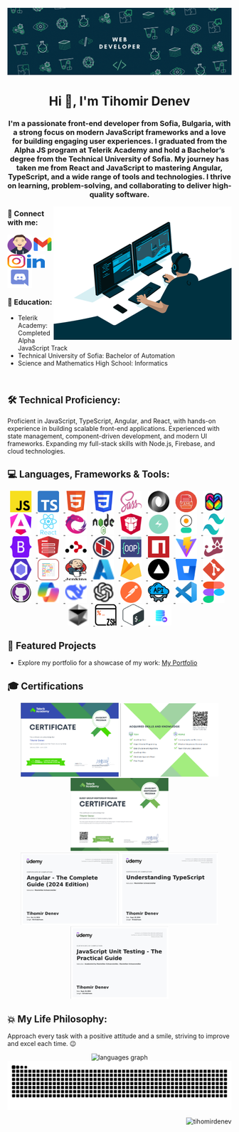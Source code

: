 ![MasterHead](assets/gifs/web-developer.gif)

<h1 align="center">Hi 👋, I'm Tihomir Denev</h1>

<h3 align="center">
  I'm a passionate front-end developer from Sofia, Bulgaria, with a strong focus on modern JavaScript frameworks and a love for building engaging user experiences. I graduated from the Alpha JS program at Telerik Academy and hold a Bachelor’s degree from the Technical University of Sofia. My journey has taken me from React and JavaScript to mastering Angular, TypeScript, and a wide range of tools and technologies. I thrive on learning, problem-solving, and collaborating to deliver high-quality software.
</h3>

<img align="right" alt="Coding" width="400" src="assets/gifs/web-developer2.gif"/>

<h3 align="left" >🤝 Connect with me:</h3>
<p align="left">
<a href="https://my-portfolio-tihomirdenevs-projects.vercel.app/" target="blank"><img align="center" src="https://raw.githubusercontent.com/TihomirDenev/My-PortFolio/ab1ff2b45aee8a1228191cd9be1bcac4ede2b4ff/src/assets/avatar.svg" alt="Portfolio" height="45" width="55" /></a>
<a href="mailto:tihomir.denev22@gmail.com" target="_blank"><img align="center" src="assets/logos/gmail.svg" alt="Gmail" height="30" width="40" /></a>
<a href="https://instagram.com/tixomird" target="blank"><img align="center" src="assets/logos/instagram.svg" alt="tixomird" height="30" width="40" /></a>
<a href="https://linkedin.com/in/tihomir-denev-97a388306" target="blank"><img align="center" src="assets/logos/linked-in.svg" alt="tihomir-denev" height="30" width="40"/></a>
<a href="https://discord.gg/s7raZhHr" target="blank"><img align="center" src="assets/logos/discord.svg" alt="Discord" height="45" width="55" /></a>
</p>

<h3 align="left">🌱 Education:</h3>

- Telerik Academy: Completed Alpha JavaScript Track
- Technical University of Sofia: Bachelor of Automation
- Science and Mathematics High School: Informatics

<br>

<h2 align="left">🛠️ Technical Proficiency:</h2>
Proficient in JavaScript, TypeScript, Angular, and React, with hands-on experience in building scalable front-end applications. Experienced with state management, component-driven development, and modern UI frameworks. Expanding my full-stack skills with Node.js, Firebase, and cloud technologies.

<h2 align="left">💻 Languages, Frameworks & Tools:</h2>

<div align="center">
<a href="https://developer.mozilla.org/en-US/docs/Web/JavaScript" target="_blank" rel="noreferrer"> <img src="assets/logos/javascript.svg" title="JavaScript" alt="JavaScript" width="48" height="48"/></a><img width="10" /><a href="https://www.typescriptlang.org/" target="_blank" rel="noreferrer"> <img src="assets/logos/typescript.svg" title="TypeScript" alt="TypeScript" width="48" height="48"/></a><img width="10" /><a href="https://developer.mozilla.org/en-US/docs/Web/HTML" target="_blank" rel="noreferrer"> <img src="assets/logos/html.svg" title="HTML5" alt="HTML5" width="48" height="48"/></a><img width="10" /><a href="https://developer.mozilla.org/en-US/docs/Web/CSS" target="_blank" rel="noreferrer"> <img src="assets/logos/css.svg" title="CSS3" alt="CSS3" width="48" height="48"/></a><img width="10" /><a href="https://sass-lang.com/" target="_blank" rel="noreferrer"> <img src="assets/logos/sass.svg" title="SASS" alt="SASS" width="48" height="48"/></a><img width="10" /><a href="https://www.json.org/json-en.html" target="_blank" rel="noreferrer"> <img src="assets/logos/json.svg" title="JSON" alt="JSON" width="48" height="48"/></a><img width="10" /><a href="https://yaml.org/" target="_blank" rel="noreferrer"> <img src="assets/logos/yaml.svg" title="YAML" alt="YAML" width="48" height="48"/></a><img width="10" /><a href="https://www.markdownguide.org/" target="_blank" rel="noreferrer"> <img src="assets/logos/markdown.svg" title="Markdown" alt="Markdown" width="48" height="48"/></a><img width="10" /><a href="https://angular.io/" target="_blank" rel="noreferrer"> <img src="assets/logos/angular.svg" title="Angular" alt="Angular" width="48" height="48"/></a><img width="10" /><a href="https://reactjs.org/" target="_blank" rel="noreferrer"> <img src="assets/logos/react.svg" title="React" alt="React" width="48" height="48"/></a><img width="10" /><a href="https://rxjs.dev/" target="_blank" rel="noreferrer"> <img src="assets/logos/rxjs.svg" title="RxJS" alt="RxJS" width="48" height="48"/></a><img width="10" /><a href="https://nodejs.org/" target="_blank" rel="noreferrer"> <img src="assets/logos/nodejs.svg" title="NodeJS" alt="NodeJS" width="48" height="48"/></a><img width="10" /><a href="https://primeng.org/" target="_blank" rel="noreferrer"> <img src="assets/logos/primeng.svg" title="PrimeNG" alt="PrimeNG" width="48" height="48"/></a><img width="10" /><a href="https://chakra-ui.com/" target="_blank" rel="noreferrer"> <img src="assets/logos/chakra-ui.svg" title="Chakra UI" alt="Chakra UI" width="48" height="48"/></a><img width="10" /><a href="https://daisyui.com/" target="_blank" rel="noreferrer"> <img src="assets/logos/daisyUi.svg" title="DaisyUI" alt="DaisyUI" width="48" height="48"/></a><img width="10" /><a href="https://tailwindcss.com/" target="_blank" rel="noreferrer"> <img src="assets/logos/tailwindcss.svg" title="Tailwind CSS" alt="Tailwind CSS" width="48" height="48"/></a><img width="10" /><a href="https://getbootstrap.com/" target="_blank" rel="noreferrer"> <img src="assets/logos/bootstrap.svg" title="Bootstrap" alt="Bootstrap" width="48" height="48"/></a><img width="10" /><a href="#" target="_blank" rel="noreferrer"> <img src="assets/logos/reactive-forms.svg" title="Reactive Forms" alt="Reactive Forms" width="48" height="48"/></a><img width="10" /><a href="https://reactrouter.com/" target="_blank" rel="noreferrer"> <img src="assets/logos/react-router.svg" title="React Router" alt="React Router" width="48" height="48"/></a><img width="10" /><a href="https://ngx-translate.com/" target="_blank" rel="noreferrer"> <img src="assets/logos/ngx-translate.svg" title="Ngx-Translate" alt="Ngx-Translate" width="48" height="48"/></a><img width="10" /><a href="#" target="_blank" rel="noreferrer"> <img src="assets/logos/oop.svg" title="OOP" alt="OOP" width="48" height="48"/></a><img width="10" /><a href="https://www.npmjs.com/" target="_blank" rel="noreferrer"> <img src="assets/logos/npm.svg" title="npm" alt="npm" width="48" height="48"/></a><img width="10" /><a href="https://vitejs.dev/" target="_blank" rel="noreferrer"> <img src="assets/logos/vite.svg" title="Vite" alt="Vite" width="48" height="48"/></a><img width="10" /><a href="https://jestjs.io/" target="_blank" rel="noreferrer"> <img src="assets/logos/jest.svg" title="Jest" alt="Jest" width="48" height="48"/></a><img width="10" /><a href="https://eslint.org/" target="_blank" rel="noreferrer"> <img src="assets/logos/eslint.svg" title="ESLint" alt="ESLint" width="48" height="48"/></a><img width="10" /><a href="https://prettier.io/" target="_blank" rel="noreferrer"> <img src="assets/logos/prettier.svg" title="Prettier" alt="Prettier" width="48" height="48"/></a><img width="10" /><a href="https://www.jenkins.io/" target="_blank" rel="noreferrer"> <img src="assets/logos/jenkins.svg" title="Jenkins" alt="Jenkins" width="48" height="48"/></a><img width="10" /><a href="https://azure.microsoft.com/" target="_blank" rel="noreferrer"> <img src="assets/logos/azure.svg" title="Azure" alt="Azure" width="48" height="48"/></a><img width="10" /><a href="https://firebase.google.com/" target="_blank" rel="noreferrer"> <img src="assets/logos/firebase.svg" title="Firebase" alt="Firebase" width="48" height="48"/></a><img width="10" /><a href="https://vercel.com/" target="_blank" rel="noreferrer"> <img src="assets/logos/vercel.svg" title="Vercel" alt="Vercel" width="48" height="48"/></a><img width="10" /><a href="https://bitbucket.org/product/" target="_blank" rel="noreferrer"> <img src="assets/logos/bitbucket.svg" title="Bitbucket" alt="Bitbucket" width="48" height="48"/></a><img width="10" /><a href="https://git-scm.com/" target="_blank" rel="noreferrer"> <img src="assets/logos/git.svg" title="Git" alt="Git" width="48" height="48"/></a><img width="10" /><a href="https://github.com/" target="_blank" rel="noreferrer"> <img src="assets/logos/github.svg" title="GitHub" alt="GitHub" width="48" height="48"/></a><img width="10" /><a href="https://copilot.github.com/" target="_blank" rel="noreferrer"> <img src="assets/logos/copilot.svg" title="GitHub Copilot" alt="GitHub Copilot" width="48" height="48"/></a><img width="10" /><a href="https://deepseek.com/" target="_blank" rel="noreferrer"> <img src="assets/logos/deepseek.svg" title="DeepSeek" alt="DeepSeek" width="48" height="48"/></a><img width="10" /><a href="https://openai.com/" target="_blank" rel="noreferrer"> <img src="assets/logos/openai.svg" title="OpenAI" alt="OpenAI" width="48" height="48"/></a><img width="10" /><a href="https://www.postman.com/" target="_blank" rel="noreferrer"> <img src="assets/logos/postman.svg" title="Postman" alt="Postman" width="48" height="48"/></a><img width="10" /><a href="#" target="_blank" rel="noreferrer"> <img src="assets/logos/api.svg" title="API" alt="API" width="48" height="48"/></a><img width="10" /><a href="https://code.visualstudio.com/" target="_blank" rel="noreferrer"> <img src="assets/logos/vscode.svg" title="Visual Studio Code" alt="Visual Studio Code" width="48" height="48"/></a><img width="10" /><a href="https://www.figma.com/" target="_blank" rel="noreferrer"> <img src="assets/logos/figma.svg" title="Figma" alt="Figma" width="48" height="48"/></a><img width="10" /><a href="https://www.cursor.so/" target="_blank" rel="noreferrer"> <img src="assets/logos/cursor.svg" title="Cursor" alt="Cursor" width="48" height="48"/></a><img width="10" /><a href="https://www.zsh.org/" target="_blank" rel="noreferrer"> <img src="assets/logos/zsh.svg" title="Zsh" alt="Zsh" width="48" height="48"/></a><img width="10" /><a href="#" target="_blank" rel="noreferrer"> <img src="assets/logos/bash.svg" title="Bash" alt="Bash" width="48" height="48"/></a><img width="10" /><a href="#" target="_blank" rel="noreferrer"> <img src="assets/logos/local-storage.svg" title="Local Storage" alt="Local Storage" width="48" height="48"/></a>
</div>

<h2 align="left">🚀 Featured Projects</h2>

- Explore my portfolio for a showcase of my work: [My Portfolio](https://my-portfolio-tihomirdenevs-projects.vercel.app/)

<h2 align="left">🎓 Certifications</h2>

<p align="center">
  <img src="assets/certificates/js-front.png" width="220"/>
  <img src="assets/certificates/js-back.png" width="220"/>
  <img src="assets/certificates/mentorship.png" width="220"/>
  <br>
  <img src="assets/certificates/angular.png" width="220"/>
  <img src="assets/certificates/type-script.png" width="220"/>
  <img src="assets/certificates/unit-testing.png" width="220"/>
</p>

<h2>💥 My Life Philosophy:</h2>
<p>Approach every task with a positive attitude and a smile, striving to improve and excel each time. 😉</p>

<div align="center">
  <img src="https://github-readme-stats.vercel.app/api/top-langs/?username=TihomirDenev&locale=en&hide_title=false&layout=compact&card_width=320&langs_count=5&theme=github_dark&hide_border=true&order=2" height="150" alt="languages graph" />
  <img src="https://raw.githubusercontent.com/Radoslav-Marinovv/Radoslav-Marinovv/output/github-contribution-grid-snake-dark.svg" alt="Snake animation" />
</div>
<p align="right"> <img src="https://komarev.com/ghpvc/?username=tihomirdenev&label=Profile%20views&color=0e75b6&style=flat" alt="tihomirdenev" /> </p>
